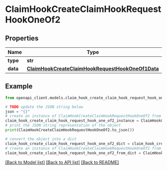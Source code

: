 # ClaimHookCreateClaimHookRequestHookOneOf2


## Properties

Name | Type | Description | Notes
------------ | ------------- | ------------- | -------------
**type** | **str** |  | 
**data** | [**ClaimHookCreateClaimHookRequestHookOneOf1Data**](ClaimHookCreateClaimHookRequestHookOneOf1Data.md) |  | 

## Example

```python
from openapi_client.models.claim_hook_create_claim_hook_request_hook_one_of2 import ClaimHookCreateClaimHookRequestHookOneOf2

# TODO update the JSON string below
json = "{}"
# create an instance of ClaimHookCreateClaimHookRequestHookOneOf2 from a JSON string
claim_hook_create_claim_hook_request_hook_one_of2_instance = ClaimHookCreateClaimHookRequestHookOneOf2.from_json(json)
# print the JSON string representation of the object
print(ClaimHookCreateClaimHookRequestHookOneOf2.to_json())

# convert the object into a dict
claim_hook_create_claim_hook_request_hook_one_of2_dict = claim_hook_create_claim_hook_request_hook_one_of2_instance.to_dict()
# create an instance of ClaimHookCreateClaimHookRequestHookOneOf2 from a dict
claim_hook_create_claim_hook_request_hook_one_of2_from_dict = ClaimHookCreateClaimHookRequestHookOneOf2.from_dict(claim_hook_create_claim_hook_request_hook_one_of2_dict)
```
[[Back to Model list]](../README.md#documentation-for-models) [[Back to API list]](../README.md#documentation-for-api-endpoints) [[Back to README]](../README.md)


